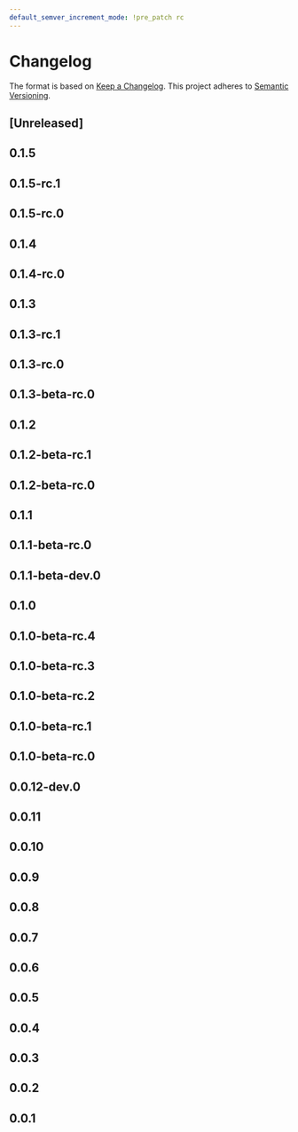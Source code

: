 ```yaml
---
default_semver_increment_mode: !pre_patch rc
---
```

# Changelog

The format is based on [Keep a Changelog](https://keepachangelog.com/en/1.0.0/). This project adheres to [Semantic Versioning](https://semver.org/spec/v2.0.0.html).

## \[Unreleased\]

## 0.1.5

## 0.1.5-rc.1

## 0.1.5-rc.0

## 0.1.4

## 0.1.4-rc.0

## 0.1.3

## 0.1.3-rc.1

## 0.1.3-rc.0

## 0.1.3-beta-rc.0

## 0.1.2

## 0.1.2-beta-rc.1

## 0.1.2-beta-rc.0

## 0.1.1

## 0.1.1-beta-rc.0

## 0.1.1-beta-dev.0

## 0.1.0

## 0.1.0-beta-rc.4

## 0.1.0-beta-rc.3

## 0.1.0-beta-rc.2

## 0.1.0-beta-rc.1

## 0.1.0-beta-rc.0

## 0.0.12-dev.0

## 0.0.11

## 0.0.10

## 0.0.9

## 0.0.8

## 0.0.7

## 0.0.6

## 0.0.5

## 0.0.4

## 0.0.3

## 0.0.2

## 0.0.1
